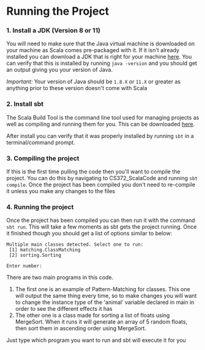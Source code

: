 # Running the Project

 ### 1. Install a JDK (Version 8 or 11)
You will need to make sure that the Java virtual machine is downloaded on your machine as Scala comes pre-packaged with it. If it isn't already installed you can download a JDK that is right for your machine [here](https://www.oracle.com/java/technologies/downloads/). You can verify that this is installed by running `java -version` and you should get an output giving you your version of Java. 

*Important:* Your version of Java should be `1.8.X` or `11.X` or greater as anything prior to these version doesn't come with Scala

### 2. Install sbt
The Scala Build Tool is the command line tool used for managing projects as well as compiling and running them for you. This can be downloaded [here](https://www.scala-sbt.org/download.html). 

After install you can verify that it was properly installed by running `sbt` in a terminal/command prompt.

### 3. Compiling the project
If this is the first time pulling the code then you'll want to compile the project. You can do this by navigating to CS372_ScalaCode and running `sbt compile`. Once the project has been compiled you don't need to re-compile it unless you make any changes to the files

### 4. Running the project
Once the project has been compiled you can then run it with the command `sbt run`. This will take a few moments as sbt gets the project running. Once it finished though you should get a list of options similar to below:
```
Multiple main classes detected. Select one to run:
 [1] matching.ClassMatching
 [2] sorting.Sorting
 
Enter number: 
```
There are two main programs in this code. 
1. The first one is an example of Pattern-Matching for classes. This one will output the same thing every time, so to make changes you will want to change the instance type of the 'animal' variable declared in main in order to see the different effects it has
2. The other one is a class made for sorting a list of floats using MergeSort. When it runs it will generate an array of 5 random floats, then sort them in ascending order using MergeSort.

Just type which program you want to run and sbt will execute it for you

